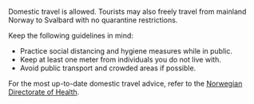 Domestic travel is allowed. Tourists may also freely travel from mainland Norway to Svalbard with no quarantine restrictions.

Keep the following guidelines in mind:

- Practice social distancing and hygiene measures while in public.
- Keep at least one meter from individuals you do not live with.
- Avoid public transport and crowded areas if possible.

For the most up-to-date domestic travel advice, refer to the [Norwegian Directorate of Health](https://helsenorge.no/koronavirus/travel-advice).
